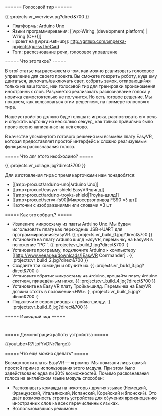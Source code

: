 ====== Голосовой тир ======

{{ :projects:vr_overview.jpg?direct&700 }}

  * Платформы: Arduino Uno
  * Языки программирования: [[wp>Wiring_(development_platform) | Wiring (C++)]]
  * Проект на [[wpru>GitHub]]: http://github.com/amperka-projects/guessTheCard
  * Тэги: распознование речи, голосовое управление

===== Что это такое? =====

В этой статье мы расскажем о том, как можно реализовать голосовое  управление
для своего проекта. Вы сможете говорить роботу, куда ему двигаться,
включать/выключать свет, собрать замок, отпирающийчя только на ваш голос, или
голосовой тир для тренировки произношения иностранных слов. Разумеется
реализовать распознавание голоса у новичка самостоятельно не получится. Но есть
готовое решение. Мы покажем, как пользоваться этим решением, на примере
голосового тира.

Наше устройство должно будет слушать игрока, распозновать его речь и опускать
карточку на несколько секунд, как только правильно было произнесено написанное
на ней слово.

В качестве упомянутого готового решения мы возьмём плату EasyVR, которая
предоставляет простой интерфейс к сложно реализуемым функциям распознавания
голоса.

===== Что для этого необходимо? =====

{{ :projects:vr_collage.jpg?direct&700 }}

Для изготовления тира с тремя карточками нам понадобятся:
  - [[amp>product/arduino-uno|Arduino Uno]]
  - [[amp>product/easyvr-shield|EasyVR-шилд]]
  - [[amp>product/arduino-troyka-shield|Troyka-шилд]]
  - [[amp>product/servo-fs90|Микросервопривод FS90 ×3 шт]]
  - Карточки с изображениями или словами ×3 шт

===== Как это собрать? =====

  - Извлеките микросхему из платы Arduino Uno. Мы будем использовать плату как переходник USB→UART для программирования EasyVR. {{ :projects:vr_build_0.jpg?direct&700 }}
  - Установите на плату Arduino шилд EasyVR, перемычку на EasyVR в положение ''PC''. {{ :projects:vr_build_1.jpg?direct&700 }}
  - Установите программу, подключите Arduino к компьютеру [[http://www.veear.eu/downloads/|EasyVR Commander]]. {{ :projects:vr_build_2.jpg?direct&700 }}
  - Создайте три команды и обучите их. {{ :projects:vr_build_3.jpg?direct&700 }}
  - Установите обратно микросхему на Arduino, прошейте плату Arduino скетчем, приведённым ниже. {{ :projects:vr_build_4.jpg?direct&700 }}
  - Установите на Easy VR плату Тройка-шилд. Перемычка на EasyVR должна стоять в положении «HW». {{ :projects:vr_build_5.jpg?direct&700 }}
  - Подключите сервоприводы к тройка-шилду. {{ :projects:vr_build_6.jpg?direct&700 }}

===== Исходный код =====

<code cpp guessTheCard.ino>
</code>

===== Демонстрация работы устройства =====

{{youtube>R7ILpfYvDNc?large}}

===== Что ещё можно сделать? =====

Возможности платы EasyVR — огромны. Мы показали лишь самый простой пример
использования этого модуля. При этом было задействовано едва ли 30%
возможностей. Помимо распознавания голоса на английском языке модуль способен:

  - Распознавать команды на некоторых других языках (Немецкий, Французский, Итальянский, Испанский, Корейский и Японский). Это даёт возможность строить устройства для обучения произношению иностранных слов на всех перечисленных языках.
  - Воспользовавшись режимом «
